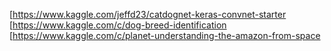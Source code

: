 [https://www.kaggle.com/jeffd23/catdognet-keras-convnet-starter
[https://www.kaggle.com/c/dog-breed-identification
[https://www.kaggle.com/c/planet-understanding-the-amazon-from-space
